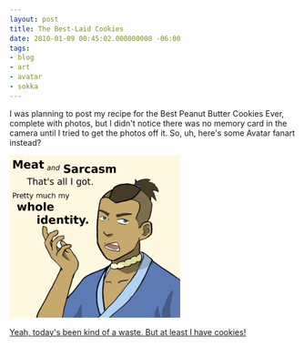 ```yaml
---
layout: post
title: The Best-Laid Cookies
date: 2010-01-09 00:45:02.000000000 -06:00
tags:
- blog
- art
- avatar
- sokka
---
```

I was planning to post my recipe for the Best Peanut Butter Cookies Ever, complete with photos, but I didn't notice there was no memory card in the camera until I tried to get the photos off it. So, uh, here's some Avatar fanart instead?

<a href="http://www.deviantart.com/deviation/149752285/"><img src="/uploads/2010/01/Sokka.png" /> 

Yeah, today's been kind of a waste. But at least I have cookies!
